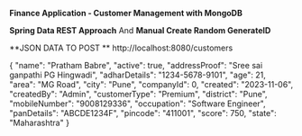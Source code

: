 **Finance Application - Customer Management with MongoDB**

**Spring Data REST Approach**   And  **Manual Create Random GenerateID** 

**JSON DATA TO POST **
http://localhost:8080/customers

{
    "name": "Pratham Babre",
    "active": true,
    "addressProof": "Sree sai ganpathi PG Hingwadi",
    "adharDetails": "1234-5678-9101",
    "age": 21,
    "area": "MG Road",
    "city": "Pune",
    "companyId": 0,
    "created": "2023-11-06",
    "createdBy": "Admin",
    "customerType": "Premium",
    "district": "Pune",
    "mobileNumber": "9008129336",
    "occupation": "Software Engineer",
    "panDetails": "ABCDE1234F",
    "pincode": "411001",
    "score": 750,
    "state": "Maharashtra"
}
